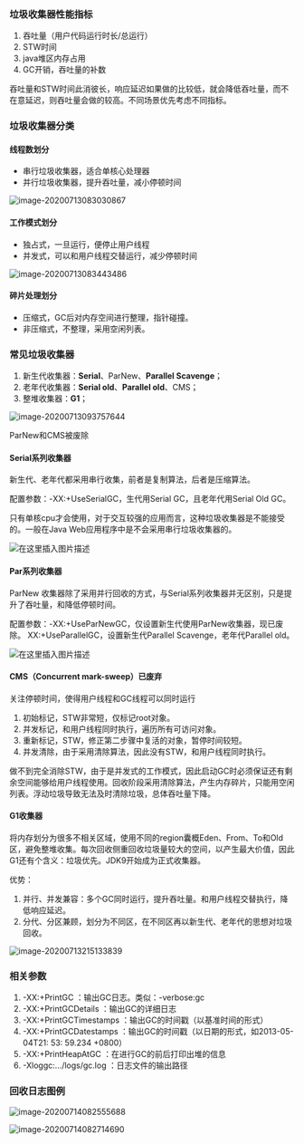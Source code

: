 ### 垃圾收集器性能指标

1. 吞吐量（用户代码运行时长/总运行）
2. STW时间
3. java堆区内存占用
4. GC开销，吞吐量的补数

吞吐量和STW时间此消彼长，响应延迟如果做的比较低，就会降低吞吐量，而不在意延迟，则吞吐量会做的较高。不同场景优先考虑不同指标。

### 垃圾收集器分类

#### 线程数划分

- 串行垃圾收集器，适合单核心处理器
- 并行垃圾收集器，提升吞吐量，减小停顿时间

![image-20200713083030867](https://imagebag.oss-cn-chengdu.aliyuncs.com/img/12b287f38dea3e662c6f59ca72157da0.png)

#### 工作模式划分

- 独占式，一旦运行，便停止用户线程
- 并发式，可以和用户线程交替运行，减少停顿时间

![image-20200713083443486](https://imagebag.oss-cn-chengdu.aliyuncs.com/img/8b2fa639a189b028a7a317be26bd47d5.png)

#### 碎片处理划分

- 压缩式，GC后对内存空间进行整理，指针碰撞。
- 非压缩式，不整理，采用空闲列表。

### 常见垃圾收集器

1. 新生代收集器：**Serial**、ParNew、**Parallel Scavenge**；
2. 老年代收集器：**Serial old**、**Parallel old**、CMS；
3. 整堆收集器：**G1**；

![image-20200713093757644](https://imagebag.oss-cn-chengdu.aliyuncs.com/img/255cff3138747932a33f7a39607ac2e5.png)

ParNew和CMS被废除

#### Serial系列收集器

新生代、老年代都采用串行收集，前者是复制算法，后者是压缩算法。

配置参数：-XX:+UseSerialGC，生代用Serial GC，且老年代用Serial Old GC。

只有单核cpu才会使用，对于交互较强的应用而言，这种垃圾收集器是不能接受的。一般在Java Web应用程序中是不会采用串行垃圾收集器的。

![在这里插入图片描述](https://imagebag.oss-cn-chengdu.aliyuncs.com/img/20200926111842533.png)

#### Par系列收集器

ParNew 收集器除了采用并行回收的方式，与Serial系列收集器并无区别，只是提升了吞吐量，和降低停顿时间。

配置参数：-XX:+UseParNewGC，仅设置新生代使用ParNew收集器，现已废除。
XX:+UseParallelGC，设置新生代Parallel Scavenge，老年代Parallel old。

![在这里插入图片描述](https://imagebag.oss-cn-chengdu.aliyuncs.com/img/20200926182042466.png)

#### CMS（Concurrent mark-sweep）已废弃

关注停顿时间，使得用户线程和GC线程可以同时运行

1. 初始标记，STW非常短，仅标记root对象。
2. 并发标记，和用户线程同时执行，遍历所有可访问对象。
3. 重新标记，STW，修正第二步骤中复活的对象，暂停时间较短。
4. 并发清除，由于采用清除算法，因此没有STW，和用户线程同时执行。

做不到完全消除STW，由于是并发式的工作模式，因此启动GC时必须保证还有剩余空间能够给用户线程使用。回收阶段采用清除算法，产生内存碎片，只能用空闲列表。浮动垃圾导致无法及时清除垃圾，总体吞吐量下降。

#### G1收集器

将内存划分为很多不相关区域，使用不同的region囊概Eden、From、To和Old区，避免整堆收集。每次回收侧重回收垃圾量较大的空间，以产生最大价值，因此G1还有个含义：垃圾优先。JDK9开始成为正式收集器。

优势：

1. 并行、并发兼容：多个GC同时运行，提升吞吐量。和用户线程交替执行，降低响应延迟。
2. 分代、分区兼顾，划分为不同区，在不同区再以新生代、老年代的思想对垃圾回收。

![image-20200713215133839](https://imagebag.oss-cn-chengdu.aliyuncs.com/img/846e13db7230061342bbf88ea4a47605.png)

### 相关参数

1. -XX:+PrintGC ：输出GC日志。类似：-verbose:gc
2. -XX:+PrintGCDetails ：输出GC的详细日志
3. -XX:+PrintGCTimestamps ：输出GC的时间戳（以基准时间的形式）
4. -XX:+PrintGCDatestamps ：输出GC的时间戳（以日期的形式，如2013-05-04T21: 53: 59.234 +0800）
5. -XX:+PrintHeapAtGC ：在进行GC的前后打印出堆的信息
6. -Xloggc:…/logs/gc.log ：日志文件的输出路径

### 回收日志图例

![image-20200714082555688](https://imagebag.oss-cn-chengdu.aliyuncs.com/img/f55e38bbf3c99d20ce57f8186d2c2ca8.png)

![image-20200714082714690](https://imagebag.oss-cn-chengdu.aliyuncs.com/img/d7f14eead4d8be10c0b4112ef1c0bc50.png)